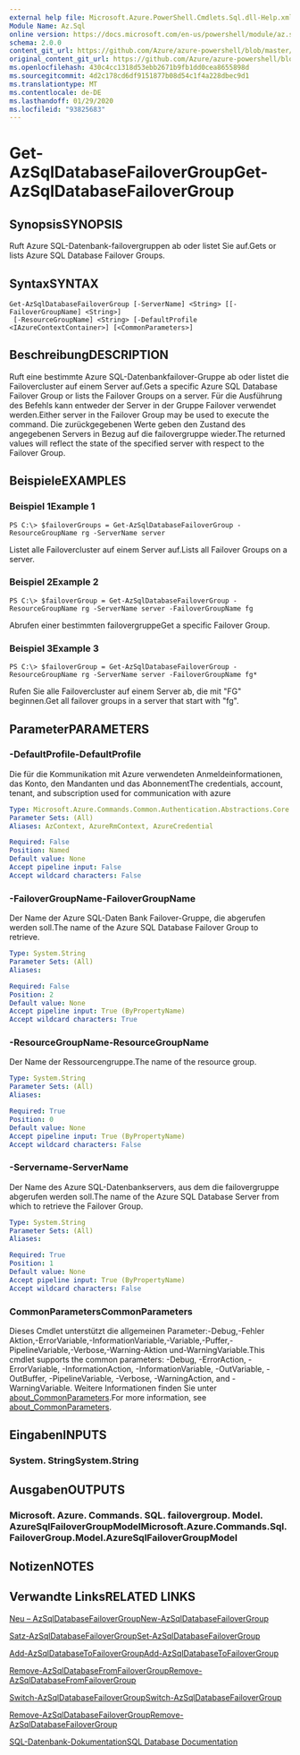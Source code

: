 ```yaml
---
external help file: Microsoft.Azure.PowerShell.Cmdlets.Sql.dll-Help.xml
Module Name: Az.Sql
online version: https://docs.microsoft.com/en-us/powershell/module/az.sql/get-azsqldatabasefailovergroup
schema: 2.0.0
content_git_url: https://github.com/Azure/azure-powershell/blob/master/src/Sql/Sql/help/Get-AzSqlDatabaseFailoverGroup.md
original_content_git_url: https://github.com/Azure/azure-powershell/blob/master/src/Sql/Sql/help/Get-AzSqlDatabaseFailoverGroup.md
ms.openlocfilehash: 430c4cc1318d53ebb2671b9fb1dd0cea8655898d
ms.sourcegitcommit: 4d2c178cd6df9151877b08d54c1f4a228dbec9d1
ms.translationtype: MT
ms.contentlocale: de-DE
ms.lasthandoff: 01/29/2020
ms.locfileid: "93825683"
---
```

# <span data-ttu-id="4389e-101">Get-AzSqlDatabaseFailoverGroup</span><span class="sxs-lookup"><span data-stu-id="4389e-101">Get-AzSqlDatabaseFailoverGroup</span></span>

## <span data-ttu-id="4389e-102">Synopsis</span><span class="sxs-lookup"><span data-stu-id="4389e-102">SYNOPSIS</span></span>
<span data-ttu-id="4389e-103">Ruft Azure SQL-Datenbank-failovergruppen ab oder listet Sie auf.</span><span class="sxs-lookup"><span data-stu-id="4389e-103">Gets or lists Azure SQL Database Failover Groups.</span></span>

## <span data-ttu-id="4389e-104">Syntax</span><span class="sxs-lookup"><span data-stu-id="4389e-104">SYNTAX</span></span>

```
Get-AzSqlDatabaseFailoverGroup [-ServerName] <String> [[-FailoverGroupName] <String>]
 [-ResourceGroupName] <String> [-DefaultProfile <IAzureContextContainer>] [<CommonParameters>]
```

## <span data-ttu-id="4389e-105">Beschreibung</span><span class="sxs-lookup"><span data-stu-id="4389e-105">DESCRIPTION</span></span>
<span data-ttu-id="4389e-106">Ruft eine bestimmte Azure SQL-Datenbankfailover-Gruppe ab oder listet die Failovercluster auf einem Server auf.</span><span class="sxs-lookup"><span data-stu-id="4389e-106">Gets a specific Azure SQL Database Failover Group or lists the Failover Groups on a server.</span></span>
<span data-ttu-id="4389e-107">Für die Ausführung des Befehls kann entweder der Server in der Gruppe Failover verwendet werden.</span><span class="sxs-lookup"><span data-stu-id="4389e-107">Either server in the Failover Group may be used to execute the command.</span></span> <span data-ttu-id="4389e-108">Die zurückgegebenen Werte geben den Zustand des angegebenen Servers in Bezug auf die failovergruppe wieder.</span><span class="sxs-lookup"><span data-stu-id="4389e-108">The returned values will reflect the state of the specified server with respect to the Failover Group.</span></span>

## <span data-ttu-id="4389e-109">Beispiele</span><span class="sxs-lookup"><span data-stu-id="4389e-109">EXAMPLES</span></span>

### <span data-ttu-id="4389e-110">Beispiel 1</span><span class="sxs-lookup"><span data-stu-id="4389e-110">Example 1</span></span>
```
PS C:\> $failoverGroups = Get-AzSqlDatabaseFailoverGroup -ResourceGroupName rg -ServerName server
```

<span data-ttu-id="4389e-111">Listet alle Failovercluster auf einem Server auf.</span><span class="sxs-lookup"><span data-stu-id="4389e-111">Lists all Failover Groups on a server.</span></span>

### <span data-ttu-id="4389e-112">Beispiel 2</span><span class="sxs-lookup"><span data-stu-id="4389e-112">Example 2</span></span>
```
PS C:\> $failoverGroup = Get-AzSqlDatabaseFailoverGroup -ResourceGroupName rg -ServerName server -FailoverGroupName fg
```

<span data-ttu-id="4389e-113">Abrufen einer bestimmten failovergruppe</span><span class="sxs-lookup"><span data-stu-id="4389e-113">Get a specific Failover Group.</span></span>

### <span data-ttu-id="4389e-114">Beispiel 3</span><span class="sxs-lookup"><span data-stu-id="4389e-114">Example 3</span></span>
```
PS C:\> $failoverGroup = Get-AzSqlDatabaseFailoverGroup -ResourceGroupName rg -ServerName server -FailoverGroupName fg*
```

<span data-ttu-id="4389e-115">Rufen Sie alle Failovercluster auf einem Server ab, die mit "FG" beginnen.</span><span class="sxs-lookup"><span data-stu-id="4389e-115">Get all failover groups in a server that start with "fg".</span></span>

## <span data-ttu-id="4389e-116">Parameter</span><span class="sxs-lookup"><span data-stu-id="4389e-116">PARAMETERS</span></span>

### <span data-ttu-id="4389e-117">-DefaultProfile</span><span class="sxs-lookup"><span data-stu-id="4389e-117">-DefaultProfile</span></span>
<span data-ttu-id="4389e-118">Die für die Kommunikation mit Azure verwendeten Anmeldeinformationen, das Konto, den Mandanten und das Abonnement</span><span class="sxs-lookup"><span data-stu-id="4389e-118">The credentials, account, tenant, and subscription used for communication with azure</span></span>

```yaml
Type: Microsoft.Azure.Commands.Common.Authentication.Abstractions.Core.IAzureContextContainer
Parameter Sets: (All)
Aliases: AzContext, AzureRmContext, AzureCredential

Required: False
Position: Named
Default value: None
Accept pipeline input: False
Accept wildcard characters: False
```

### <span data-ttu-id="4389e-119">-FailoverGroupName</span><span class="sxs-lookup"><span data-stu-id="4389e-119">-FailoverGroupName</span></span>
<span data-ttu-id="4389e-120">Der Name der Azure SQL-Daten Bank Failover-Gruppe, die abgerufen werden soll.</span><span class="sxs-lookup"><span data-stu-id="4389e-120">The name of the Azure SQL Database Failover Group to retrieve.</span></span>

```yaml
Type: System.String
Parameter Sets: (All)
Aliases:

Required: False
Position: 2
Default value: None
Accept pipeline input: True (ByPropertyName)
Accept wildcard characters: True
```

### <span data-ttu-id="4389e-121">-ResourceGroupName</span><span class="sxs-lookup"><span data-stu-id="4389e-121">-ResourceGroupName</span></span>
<span data-ttu-id="4389e-122">Der Name der Ressourcengruppe.</span><span class="sxs-lookup"><span data-stu-id="4389e-122">The name of the resource group.</span></span>

```yaml
Type: System.String
Parameter Sets: (All)
Aliases:

Required: True
Position: 0
Default value: None
Accept pipeline input: True (ByPropertyName)
Accept wildcard characters: False
```

### <span data-ttu-id="4389e-123">-Servername</span><span class="sxs-lookup"><span data-stu-id="4389e-123">-ServerName</span></span>
<span data-ttu-id="4389e-124">Der Name des Azure SQL-Datenbankservers, aus dem die failovergruppe abgerufen werden soll.</span><span class="sxs-lookup"><span data-stu-id="4389e-124">The name of the Azure SQL Database Server from which to retrieve the Failover Group.</span></span>

```yaml
Type: System.String
Parameter Sets: (All)
Aliases:

Required: True
Position: 1
Default value: None
Accept pipeline input: True (ByPropertyName)
Accept wildcard characters: False
```

### <span data-ttu-id="4389e-125">CommonParameters</span><span class="sxs-lookup"><span data-stu-id="4389e-125">CommonParameters</span></span>
<span data-ttu-id="4389e-126">Dieses Cmdlet unterstützt die allgemeinen Parameter:-Debug,-Fehler Aktion,-ErrorVariable,-InformationVariable,-Variable,-Puffer,-PipelineVariable,-Verbose,-Warning-Aktion und-WarningVariable.</span><span class="sxs-lookup"><span data-stu-id="4389e-126">This cmdlet supports the common parameters: -Debug, -ErrorAction, -ErrorVariable, -InformationAction, -InformationVariable, -OutVariable, -OutBuffer, -PipelineVariable, -Verbose, -WarningAction, and -WarningVariable.</span></span> <span data-ttu-id="4389e-127">Weitere Informationen finden Sie unter [about_CommonParameters](https://go.microsoft.com/fwlink/?LinkID=113216).</span><span class="sxs-lookup"><span data-stu-id="4389e-127">For more information, see [about_CommonParameters](https://go.microsoft.com/fwlink/?LinkID=113216).</span></span>

## <span data-ttu-id="4389e-128">Eingaben</span><span class="sxs-lookup"><span data-stu-id="4389e-128">INPUTS</span></span>

### <span data-ttu-id="4389e-129">System. String</span><span class="sxs-lookup"><span data-stu-id="4389e-129">System.String</span></span>

## <span data-ttu-id="4389e-130">Ausgaben</span><span class="sxs-lookup"><span data-stu-id="4389e-130">OUTPUTS</span></span>

### <span data-ttu-id="4389e-131">Microsoft. Azure. Commands. SQL. failovergroup. Model. AzureSqlFailoverGroupModel</span><span class="sxs-lookup"><span data-stu-id="4389e-131">Microsoft.Azure.Commands.Sql.FailoverGroup.Model.AzureSqlFailoverGroupModel</span></span>

## <span data-ttu-id="4389e-132">Notizen</span><span class="sxs-lookup"><span data-stu-id="4389e-132">NOTES</span></span>

## <span data-ttu-id="4389e-133">Verwandte Links</span><span class="sxs-lookup"><span data-stu-id="4389e-133">RELATED LINKS</span></span>

[<span data-ttu-id="4389e-134">Neu – AzSqlDatabaseFailoverGroup</span><span class="sxs-lookup"><span data-stu-id="4389e-134">New-AzSqlDatabaseFailoverGroup</span></span>](./New-AzSqlDatabaseFailoverGroup.md)

[<span data-ttu-id="4389e-135">Satz-AzSqlDatabaseFailoverGroup</span><span class="sxs-lookup"><span data-stu-id="4389e-135">Set-AzSqlDatabaseFailoverGroup</span></span>](./Set-AzSqlDatabaseFailoverGroup.md)

[<span data-ttu-id="4389e-136">Add-AzSqlDatabaseToFailoverGroup</span><span class="sxs-lookup"><span data-stu-id="4389e-136">Add-AzSqlDatabaseToFailoverGroup</span></span>](./Add-AzSqlDatabaseToFailoverGroup.md)

[<span data-ttu-id="4389e-137">Remove-AzSqlDatabaseFromFailoverGroup</span><span class="sxs-lookup"><span data-stu-id="4389e-137">Remove-AzSqlDatabaseFromFailoverGroup</span></span>](./Remove-AzSqlDatabaseFromFailoverGroup.md)

[<span data-ttu-id="4389e-138">Switch-AzSqlDatabaseFailoverGroup</span><span class="sxs-lookup"><span data-stu-id="4389e-138">Switch-AzSqlDatabaseFailoverGroup</span></span>](./Switch-AzSqlDatabaseFailoverGroup.md)

[<span data-ttu-id="4389e-139">Remove-AzSqlDatabaseFailoverGroup</span><span class="sxs-lookup"><span data-stu-id="4389e-139">Remove-AzSqlDatabaseFailoverGroup</span></span>](./Remove-AzSqlDatabaseFailoverGroup.md)

[<span data-ttu-id="4389e-140">SQL-Datenbank-Dokumentation</span><span class="sxs-lookup"><span data-stu-id="4389e-140">SQL Database Documentation</span></span>](https://docs.microsoft.com/azure/sql-database/)
